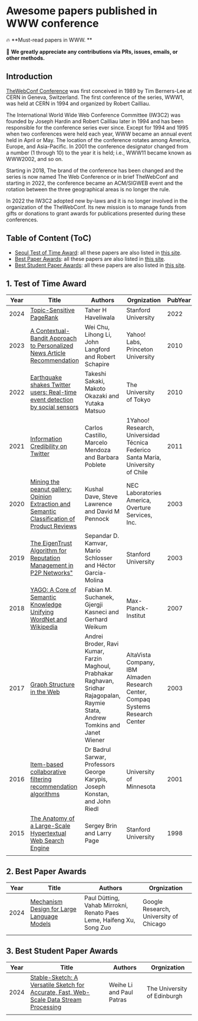 # Awesome papers published in WWW conference

🔥 **Must-read papers in WWW. **

🌟 **We greatly appreciate any contributions via PRs, issues, emails, or other methods.**


## Introduction

[TheWebConf Conference](https://thewebconf.org/) was first conceived in 1989 by Tim Berners-Lee at CERN in Geneva, Switzerland. The first conference of the series, WWW1, was held at CERN in 1994 and organized by Robert Cailliau.

The International World Wide Web Conference Committee (IW3C2) was founded by Joseph Hardin and Robert Cailliau later in 1994 and has been responsible for the conference series ever since. Except for 1994 and 1995 when two conferences were held each year, WWW became an annual event held in April or May. The location of the conference rotates among America, Europe, and Asia-Pacific. In 2001 the conference designator changed from a number (1 through 10) to the year it is held; i.e., WWW11 became known as WWW2002, and so on.

Starting in 2018, The brand of the conference has been changed and the series is now named The Web Conference or in brief TheWebConf and starting in 2022, the conference became an ACM/SIGWEB event and the rotation between the three geographical areas is no longer the rule.

In 2022 the IW3C2 adopted new by-laws and it is no longer involved in the organization of the TheWebConf. Its new mission is to manage funds from gifts or donations to grant awards for publications presented during these conferences.

## Table of Content (ToC)

- [Seoul Test of Time Award](#tot): all these papers are also listed in [this site](https://www.iw3c2.org/ToT.php).
- [Best Paper Awards](#best): all these papers are also listed in [this site](https://www.acm.org/conferences/best-paper-awards).
- [Best Student Paper Awards](#best_student): all these papers are also listed in [this site](https://www.acm.org/conferences/best-paper-awards).



## 1. Test of Time Award <a id="tot"></a>

| Year       | Title | Authors   | Orgnization | PubYear |                                                                                   
|------------|-----------------------------------------------------------------------------------------------------------------|------------------------------------------|---------------------------------------------------------------------------------------------------------|-----------------------------------------------------------------------------------------|
|2024|[Topic-Sensitive PageRank](https://dl.acm.org/doi/10.1145/511446.511513)|Taher H Haveliwala|Stanford University|2022|
|2023|[A Contextual-Bandit Approach to Personalized News Article Recommendation](https://www.iw3c2.org/papers/2023-Contextual-Bandit.pdf)|Wei Chu, Lihong Li, John Langford and Robert Schapire|Yahoo! Labs, Princeton University|2010|
|2022|[Earthquake shakes Twitter users: Real-time event detection by social sensors](https://www.iw3c2.org/papers/2022-Earthquake.pdf)|Takeshi Sakaki, Makoto Okazaki and Yutaka Matsuo|The University of Tokyo|2010|
|2021|[Information Credibility on Twitter](https://www.iw3c2.org/papers/2021-Credibility.pdf)|Carlos Castillo, Marcelo Mendoza and Barbara Poblete|1Yahoo! Research, Universidad Técnica Federico Santa María, University of Chile|2011|
|2020|[Mining the peanut gallery: Opinion Extraction and Semantic Classification of Product Reviews](https://www.iw3c2.org/papers/2020-Peanut/p451-dave.html)|Kushal Dave, Steve Lawrence and David M Pennock|NEC Laboratories America, Overture Services, Inc.|2003|
|2019|[The EigenTrust Algorithm for Reputation Management in P2P Networks"](https://dl.acm.org/doi/pdf/10.1145/775152.775242)|Sepandar D. Kamvar, Mario Schlosser and Héctor Garcia-Molina|Stanford University|2003|
|2018|[YAGO: A Core of Semantic Knowledge Unifying WordNet and Wikipedia](https://www.iw3c2.org/papers/2018-YAGO.pdf)|Fabian M. Suchanek, Gjergji Kasneci and Gerhard Weikum|Max-Planck-Institut|2007|
|2017|[Graph Structure in the Web](https://www.iw3c2.org/papers/2017-Graph/index.html)|Andrei Broder, Ravi Kumar, Farzin Maghoul, Prabhakar Raghavan, Sridhar Rajagopalan, Raymie Stata, Andrew Tomkins and Janet Wiener|AltaVista Company, IBM Almaden Research Center, Compaq Systems Research Center|2003|
|2016|[Item-based collaborative filtering recommendation algorithms](https://www.iw3c2.org/papers/2016-Collaborative.pdf)|Dr Badrul Sarwar, Professors George Karypis, Joseph Konstan, and John Riedl|University of Minnesota|2001|
|2015|[The Anatomy of a Large-Scale Hypertextual Web Search Engine](https://www.iw3c2.org/papers/2015-Anatomy.pdf)|Sergey Brin and Larry Page|Stanford University|1998|
||||||

## 2. Best Paper Awards <a id="best"></a>

| Year       | Title | Authors   | Orgnization |                                                                                   
|------------|-----------------------------------------------------------------------------------------------------------------|------------------------------------------|---------------------------------------------------------------------------------------------------------|
|2024|[Mechanism Design for Large Language Models](https://dl.acm.org/doi/10.1145/3589334.3645511)|Paul Dütting, Vahab Mirrokni, Renato Paes Leme, Haifeng Xu, Song Zuo|Google Research, University of Chicago|
|||||

## 3. Best Student Paper Awards <a id="best_student"></a>

| Year       | Title | Authors   | Orgnization |                                                                                    
|------------|-----------------------------------------------------------------------------------------------------------------|------------------------------------------|---------------------------------------------------------------------------------------------------------|
|2024|[Stable-Sketch: A Versatile Sketch for Accurate, Fast, Web-Scale Data Stream Processing](https://dl.acm.org/doi/10.1145/3589334.3645581)|Weihe Li and Paul Patras|The University of Edinburgh|
|||||
